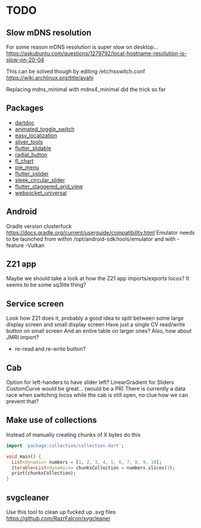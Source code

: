 # TODO

## Slow mDNS resolution
For some reason mDNS resolution is super slow on desktop...  
https://askubuntu.com/questions/1279792/local-hostname-resolution-is-slow-on-20-04

This can be solved though by editing /etc/nsswitch.conf  
https://wiki.archlinux.org/title/avahi

Replacing mdns_minimal with mdns4_minimal did the trick so far

## Packages
- [dartdoc](https://pub.dev/packages/dartdoc)
- [animated_toggle_switch](https://pub.dev/packages/animated_toggle_switch)
- [easy_localization](https://pub.dev/packages/easy_localization)
- [sliver_tools](https://pub.dev/packages/sliver_tools)
- [flutter_slidable](https://pub.dev/packages/flutter_slidable)
- [radial_button](https://pub.dev/packages/radial_button)
- [fl_chart](https://pub.dev/packages/fl_chart)
- [pie_menu](https://pub.dev/packages/pie_menu)
- [flutter_xslider](https://pub.dev/packages/flutter_xlider)
- [sleek_circular_slider](https://pub.dev/packages/sleek_circular_slider)
- [flutter_staggered_grid_view](https://pub.dev/packages/flutter_staggered_grid_view)
- [websocket_universal](https://pub.dev/packages/websocket_universal)

## Android
Gradle version clusterfuck  
https://docs.gradle.org/current/userguide/compatibility.html
Emulator needs to be launched from within /opt/android-sdk/tools/emulator and with -feature -Vulkan

## Z21 app
Maybe we should take a look at how the Z21 app imports/exports locos? It seems to be some sq3lite thing?

## Service screen
Look how Z21 does it, probably a good idea to split between some large display screen and small display screen
Have just a single CV read/write button on small screen
And an entire table on larger ones?
Also, how about JMRI import?
- re-read and re-write button?

## Cab
Option for left-handers to have slider left?
LinearGradient for Sliders CustomCurve would be great... (would be a PR)
There is currently a data race when switching locos while the cab is still open, no clue how we can prevent that?

## Make use of collections
Instead of manually creating chunks of X bytes do this

```dart
import 'package:collection/collection.dart';

void main() {
  List<dynamic> numbers = [1, 2, 3, 4, 5, 6, 7, 8, 9, 10];
  Iterable<List<dynamic>> chunksCollection = numbers.slices(3);
  print(chunksCollection);
}
```

## svgcleaner
Use this tool to clean up fucked up .svg files  
https://github.com/RazrFalcon/svgcleaner